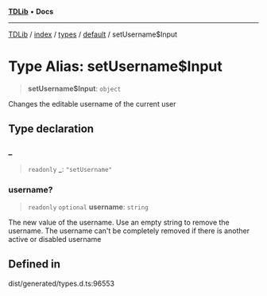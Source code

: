 [**TDLib**](../../../../../../README.md) • **Docs**

***

[TDLib](../../../../../../modules.md) / [index](../../../../../README.md) / [types](../../../README.md) / [default](../README.md) / setUsername$Input

# Type Alias: setUsername$Input

> **setUsername$Input**: `object`

Changes the editable username of the current user

## Type declaration

### \_

> `readonly` **\_**: `"setUsername"`

### username?

> `readonly` `optional` **username**: `string`

The new value of the username. Use an empty string to remove the username. The username can't be completely removed if there is another active or disabled username

## Defined in

dist/generated/types.d.ts:96553
